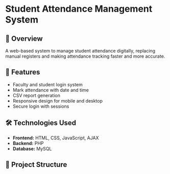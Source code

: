 # Student Attendance Management System

## 📌 Overview
A web-based system to manage student attendance digitally, replacing manual registers and making attendance tracking faster and more accurate.

## 🚀 Features
- Faculty and student login system
- Mark attendance with date and time
- CSV report generation
- Responsive design for mobile and desktop
- Secure login with sessions

## 🛠 Technologies Used
- **Frontend:** HTML, CSS, JavaScript, AJAX
- **Backend:** PHP
- **Database:** MySQL

## 📂 Project Structure
